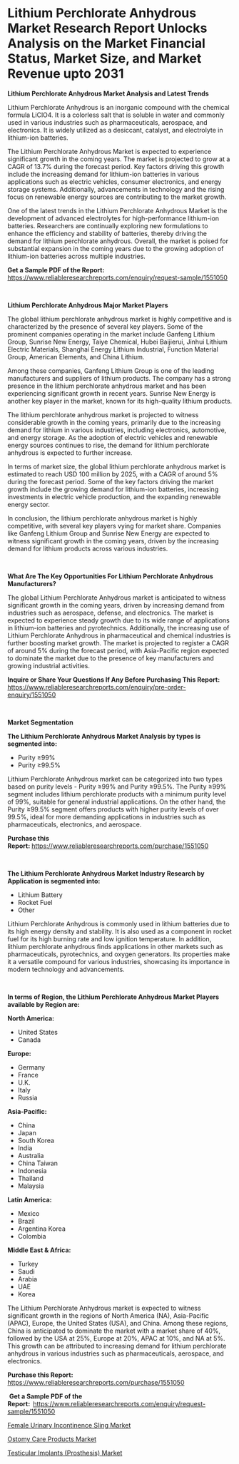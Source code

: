 <p><h1>Lithium Perchlorate Anhydrous Market Research Report Unlocks Analysis on the Market Financial Status, Market Size, and Market Revenue upto 2031</h1></p><p><strong>Lithium Perchlorate Anhydrous Market Analysis and Latest Trends</strong></p>
<p><p>Lithium Perchlorate Anhydrous is an inorganic compound with the chemical formula LiClO4. It is a colorless salt that is soluble in water and commonly used in various industries such as pharmaceuticals, aerospace, and electronics. It is widely utilized as a desiccant, catalyst, and electrolyte in lithium-ion batteries.</p><p>The Lithium Perchlorate Anhydrous Market is expected to experience significant growth in the coming years. The market is projected to grow at a CAGR of 13.7% during the forecast period. Key factors driving this growth include the increasing demand for lithium-ion batteries in various applications such as electric vehicles, consumer electronics, and energy storage systems. Additionally, advancements in technology and the rising focus on renewable energy sources are contributing to the market growth.</p><p>One of the latest trends in the Lithium Perchlorate Anhydrous Market is the development of advanced electrolytes for high-performance lithium-ion batteries. Researchers are continually exploring new formulations to enhance the efficiency and stability of batteries, thereby driving the demand for lithium perchlorate anhydrous. Overall, the market is poised for substantial expansion in the coming years due to the growing adoption of lithium-ion batteries across multiple industries.</p></p>
<p><strong>Get a Sample PDF of the Report:&nbsp;</strong> <a href="https://www.reliableresearchreports.com/enquiry/request-sample/1551050">https://www.reliableresearchreports.com/enquiry/request-sample/1551050</a></p>
<p>&nbsp;</p>
<p><strong>Lithium Perchlorate Anhydrous Major Market Players</strong></p>
<p><p>The global lithium perchlorate anhydrous market is highly competitive and is characterized by the presence of several key players. Some of the prominent companies operating in the market include Ganfeng Lithium Group, Sunrise New Energy, Taiye Chemical, Hubei Baijierui, Jinhui Lithium Electric Materials, Shanghai Energy Lithium Industrial, Function Material Group, American Elements, and China Lithium.</p><p>Among these companies, Ganfeng Lithium Group is one of the leading manufacturers and suppliers of lithium products. The company has a strong presence in the lithium perchlorate anhydrous market and has been experiencing significant growth in recent years. Sunrise New Energy is another key player in the market, known for its high-quality lithium products.</p><p>The lithium perchlorate anhydrous market is projected to witness considerable growth in the coming years, primarily due to the increasing demand for lithium in various industries, including electronics, automotive, and energy storage. As the adoption of electric vehicles and renewable energy sources continues to rise, the demand for lithium perchlorate anhydrous is expected to further increase.</p><p>In terms of market size, the global lithium perchlorate anhydrous market is estimated to reach USD 100 million by 2025, with a CAGR of around 5% during the forecast period. Some of the key factors driving the market growth include the growing demand for lithium-ion batteries, increasing investments in electric vehicle production, and the expanding renewable energy sector.</p><p>In conclusion, the lithium perchlorate anhydrous market is highly competitive, with several key players vying for market share. Companies like Ganfeng Lithium Group and Sunrise New Energy are expected to witness significant growth in the coming years, driven by the increasing demand for lithium products across various industries.</p></p>
<p>&nbsp;</p>
<p><strong>What Are The Key Opportunities For Lithium Perchlorate Anhydrous Manufacturers?</strong></p>
<p><p>The global Lithium Perchlorate Anhydrous market is anticipated to witness significant growth in the coming years, driven by increasing demand from industries such as aerospace, defense, and electronics. The market is expected to experience steady growth due to its wide range of applications in lithium-ion batteries and pyrotechnics. Additionally, the increasing use of Lithium Perchlorate Anhydrous in pharmaceutical and chemical industries is further boosting market growth. The market is projected to register a CAGR of around 5% during the forecast period, with Asia-Pacific region expected to dominate the market due to the presence of key manufacturers and growing industrial activities.</p></p>
<p><strong>Inquire or Share Your Questions If Any Before Purchasing This Report:</strong> <a href="https://www.reliableresearchreports.com/enquiry/pre-order-enquiry/1551050">https://www.reliableresearchreports.com/enquiry/pre-order-enquiry/1551050</a></p>
<p>&nbsp;</p>
<p><strong>Market Segmentation</strong></p>
<p><strong>The Lithium Perchlorate Anhydrous Market Analysis by types is segmented into:</strong></p>
<p><ul><li>Purity ≥99%</li><li>Purity ≥99.5%</li></ul></p>
<p><p>Lithium Perchlorate Anhydrous market can be categorized into two types based on purity levels - Purity ≥99% and Purity ≥99.5%. The Purity ≥99% segment includes lithium perchlorate products with a minimum purity level of 99%, suitable for general industrial applications. On the other hand, the Purity ≥99.5% segment offers products with higher purity levels of over 99.5%, ideal for more demanding applications in industries such as pharmaceuticals, electronics, and aerospace.</p></p>
<p><strong>Purchase this Report:&nbsp;</strong><a href="https://www.reliableresearchreports.com/purchase/1551050">https://www.reliableresearchreports.com/purchase/1551050</a></p>
<p>&nbsp;</p>
<p><strong>The Lithium Perchlorate Anhydrous Market Industry Research by Application is segmented into:</strong></p>
<p><ul><li>Lithium Battery</li><li>Rocket Fuel</li><li>Other</li></ul></p>
<p><p>Lithium Perchlorate Anhydrous is commonly used in lithium batteries due to its high energy density and stability. It is also used as a component in rocket fuel for its high burning rate and low ignition temperature. In addition, lithium perchlorate anhydrous finds applications in other markets such as pharmaceuticals, pyrotechnics, and oxygen generators. Its properties make it a versatile compound for various industries, showcasing its importance in modern technology and advancements.</p></p>
<p>&nbsp;</p>
<p><strong>In terms of Region, the Lithium Perchlorate Anhydrous Market Players available by Region are:</strong></p>
<p>
    <p> <strong> North America: </strong>
        <ul>
            <li>United States</li>
            <li>Canada</li>
        </ul>
        </p> 
    <p> <strong> Europe: </strong>
        <ul>
            <li>Germany</li>
            <li>France</li>
            <li>U.K.</li>
            <li>Italy</li>
            <li>Russia</li>
        </ul>
        </p> 
    <p> <strong> Asia-Pacific: </strong>
        <ul>
            <li>China</li>
            <li>Japan</li>
            <li>South Korea</li>
            <li>India</li>
            <li>Australia</li>
            <li>China Taiwan</li>
            <li>Indonesia</li>
            <li>Thailand</li>
            <li>Malaysia</li>
        </ul>
        </p> 
    <p> <strong> Latin America: </strong>
        <ul>
            <li>Mexico</li>
            <li>Brazil</li>
            <li>Argentina Korea</li>
            <li>Colombia</li>
        </ul>
        </p> 
    <p> <strong> Middle East & Africa: </strong>
        <ul>
            <li>Turkey</li>
            <li>Saudi</li>
            <li>Arabia</li>
            <li>UAE</li>
            <li>Korea</li>
        </ul>
    </p>
    </p>
<p><p>The Lithium Perchlorate Anhydrous market is expected to witness significant growth in the regions of North America (NA), Asia-Pacific (APAC), Europe, the United States (USA), and China. Among these regions, China is anticipated to dominate the market with a market share of 40%, followed by the USA at 25%, Europe at 20%, APAC at 10%, and NA at 5%. This growth can be attributed to increasing demand for lithium perchlorate anhydrous in various industries such as pharmaceuticals, aerospace, and electronics.</p></p>
<p><strong>Purchase this Report: </strong><a href="https://www.reliableresearchreports.com/purchase/1551050">https://www.reliableresearchreports.com/purchase/1551050</a></p>
<p>&nbsp;<strong>Get a Sample PDF of the Report:&nbsp;&nbsp;</strong><a href="https://www.reliableresearchreports.com/enquiry/request-sample/1551050">https://www.reliableresearchreports.com/enquiry/request-sample/1551050</a></p>
<p><strong></strong></p>
<p><p><a href="https://view.publitas.com/reportprime-1/female-urinary-incontinence-sling-market-research-report-unlocks-analysis-on-the-market-financial-status-market-size-and-market-revenue-upto-2030/">Female Urinary Incontinence Sling Market</a></p><p><a href="https://view.publitas.com/reportprime-1/decoding-the-ostomy-care-products-market-a-deep-dive-into-the-latest-market-trends-market-segmentation-and-competitive-analysis/">Ostomy Care Products Market</a></p><p><a href="https://view.publitas.com/reportprime-1/testicular-implants-prosthesis-market-size-and-examines-its-market-scope-with-a-primary-focus-on-growth-opportunities-and-forecasted-trends-spanning-from-2023-to-2030/">Testicular Implants (Prosthesis) Market</a></p></p>
